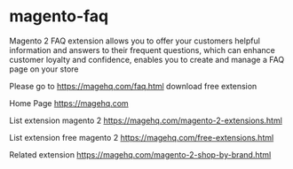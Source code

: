 # magento-faq
Magento 2 FAQ extension allows you to offer your customers helpful information and answers to their frequent questions, which can enhance customer loyalty and confidence, enables you to create and manage a FAQ page on your store

Please go to https://magehq.com/faq.html download free extension

Home Page https://magehq.com

List extension magento 2 https://magehq.com/magento-2-extensions.html

List extension free magento 2 https://magehq.com/free-extensions.html

Related extension https://magehq.com/magento-2-shop-by-brand.html
